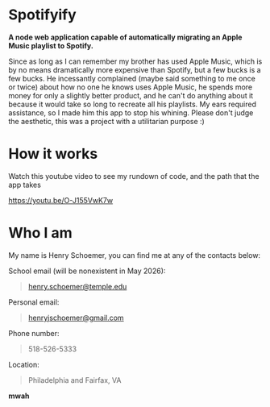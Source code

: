 # Spotifyify
**A node web application capable of automatically migrating an Apple Music playlist to Spotify.**

Since as long as I can remember my brother has used Apple Music, which is by no means dramatically more expensive than Spotify, but a few bucks is a few bucks. He incessantly complained (maybe said something to me once or twice) about how no one he knows uses Apple Music, he spends more money for only a slightly better product, and he can't do anything about it because it would take so long to recreate all his playlists. My ears required assistance, so I made him this app to stop his whining. Please don't judge the aesthetic, this was a project with a utilitarian purpose :)

# How it works
Watch this youtube video to see my rundown of code, and the path that the app takes

https://youtu.be/O-J155VwK7w

# Who I am
My name is Henry Schoemer, you can find me at any of the contacts below:

School email (will be nonexistent in May 2026): 

> henry.schoemer@temple.edu

Personal email:

> henryjschoemer@gmail.com

Phone number:

> 518-526-5333

Location:

> Philadelphia and Fairfax, VA

**mwah**
